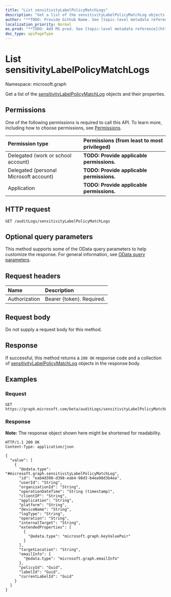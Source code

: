 ```yaml
---
title: "List sensitivityLabelPolicyMatchLogs"
description: "Get a list of the sensitivityLabelPolicyMatchLog objects and their properties."
author: "**TODO: Provide Github Name. See [topic-level metadata reference](https://msgo.azurewebsites.net/add/document/guidelines/metadata.html#topic-level-metadata)**"
localization_priority: Normal
ms.prod: "**TODO: Add MS prod. See [topic-level metadata reference](https://msgo.azurewebsites.net/add/document/guidelines/metadata.html#topic-level-metadata)**"
doc_type: apiPageType
---
```


# List sensitivityLabelPolicyMatchLogs
Namespace: microsoft.graph

Get a list of the [sensitivityLabelPolicyMatchLog](../resources/sensitivitylabelpolicymatchlog.md) objects and their properties.

## Permissions
One of the following permissions is required to call this API. To learn more, including how to choose permissions, see [Permissions](/graph/permissions-reference).

|Permission type|Permissions (from least to most privileged)|
|:---|:---|
|Delegated (work or school account)|**TODO: Provide applicable permissions.**|
|Delegated (personal Microsoft account)|**TODO: Provide applicable permissions.**|
|Application|**TODO: Provide applicable permissions.**|

## HTTP request

<!-- {
  "blockType": "ignored"
}
-->
``` http
GET /auditLogs/sensitivityLabelPolicyMatchLogs
```

## Optional query parameters
This method supports some of the OData query parameters to help customize the response. For general information, see [OData query parameters](/graph/query-parameters).

## Request headers
|Name|Description|
|:---|:---|
|Authorization|Bearer {token}. Required.|

## Request body
Do not supply a request body for this method.

## Response

If successful, this method returns a `200 OK` response code and a collection of [sensitivityLabelPolicyMatchLog](../resources/sensitivitylabelpolicymatchlog.md) objects in the response body.

## Examples

### Request
<!-- {
  "blockType": "request",
  "name": "list_sensitivitylabelpolicymatchlog"
}
-->
``` http
GET https://graph.microsoft.com/beta/auditLogs/sensitivityLabelPolicyMatchLogs
```


### Response
**Note:** The response object shown here might be shortened for readability.
<!-- {
  "blockType": "response",
  "truncated": true,
  "@odata.type": "Collection(microsoft.graph.sensitivityLabelPolicyMatchLog)"
}
-->
``` http
HTTP/1.1 200 OK
Content-Type: application/json

{
  "value": [
    {
      "@odata.type": "#microsoft.graph.sensitivityLabelPolicyMatchLog",
      "id": "eab4d398-d398-eab4-98d3-b4ea98d3b4ea",
      "userId": "String",
      "organizationId": "String",
      "operationDateTime": "String (timestamp)",
      "clientIP": "String",
      "application": "String",
      "platform": "String",
      "deviceName": "String",
      "logType": "String",
      "operation": "String",
      "internalTarget": "String",
      "extendedProperties": [
        {
          "@odata.type": "microsoft.graph.keyValuePair"
        }
      ],
      "targetLocation": "String",
      "emailInfo": {
        "@odata.type": "microsoft.graph.emailInfo"
      },
      "policyId": "Guid",
      "labelId": "Guid",
      "currentLabelId": "Guid"
    }
  ]
}
```

